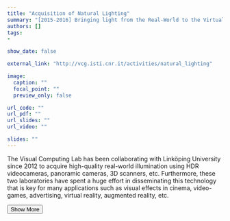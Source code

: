 ```yaml
---
title: "Acquisition of Natural Lighting"
summary: "[2015-2016] Bringing light from the Real-World to the Virtual Domain <p onclick='this.style.display=\"block\"; event.preventDefault();' style='overflow: hidden; display: -webkit-box; -webkit-line-clamp: 3; -webkit-box-orient: vertical;'>The Visual Computing Lab has been collaborating with Linköping University since 2012 to acquire high-quality real-world illumination using HDR videocameras, panoramic cameras, 3D scanners, etc. Furthermore, these two laboratories have spent a huge effort in disseminating this technology that is key for many applications such as visual effects in cinema, video-games, advertising, virtual reality, augmented reality, etc.</p>"
authors: []
tags: 
- 

show_date: false

external_link: "http://vcg.isti.cnr.it/activities/natural_lighting"

image:
  caption: ""
  focal_point: ""
  preview_only: false

url_code: ""
url_pdf: ""
url_slides: ""
url_video: ""

slides: ""
---
```

<p>The Visual Computing Lab has been collaborating with Linköping University since 2012 to acquire high-quality real-world illumination using HDR videocameras, panoramic cameras, 3D scanners, etc. Furthermore, these two laboratories have spent a huge effort in disseminating this technology that is key for many applications such as visual effects in cinema, video-games, advertising, virtual reality, augmented reality, etc.</p>
<button onclick="console.log('a')">Show More</button>
